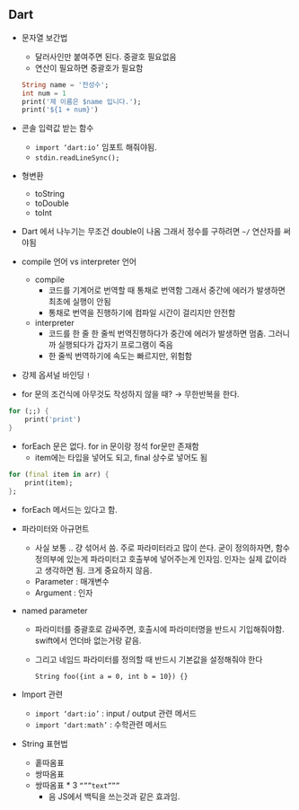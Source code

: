 ## Dart

- 문자열 보간법
    - 달러사인만 붙여주면 된다. 중괄호 필요없음
    - 연산이 필요하면 중괄호가 필요함
    
    ```dart
    String name = '전성수';
    int num = 1
    print('제 이름은 $name 입니다.');
    print('${1 + num}')
    ```
    
- 콘솔 입력값 받는 함수
    - `import ‘dart:io’` 임포트 해줘야됨.
    - `stdin.readLineSync();`
- 형변환
    - toString
    - toDouble
    - toInt
- Dart 에서 나누기는 무조건 double이 나옴 그래서 정수를 구하려면 `~/` 연산자를 써야됨
- compile 언어 vs interpreter 언어
    - compile
        - 코드를 기계어로 번역할 때 통채로 번역함 그래서 중간에 에러가 발생하면 최초에 실행이 안됨
        - 통채로 번역을 진행하기에 컴파일 시간이 걸리지만 안전함
    - interpreter
        - 코드를 한 줄 한 줄씩 번역진행하다가 중간에 에러가 발생하면 멈춤. 그러니까 실행되다가 갑자기 프로그램이 죽음
        - 한 줄씩 번역하기에 속도는 빠르지만, 위험함
- 강제 옵셔널 바인딩 `!`
- for 문의 조건식에 아무것도 작성하지 않을 때? → 무한반복을 한다.

```dart
for (;;) {
	print('print')
}
```

- forEach 문은 없다. for in 문이랑 정석 for문만 존재함
    - item에는 타입을 넣어도 되고, final 상수로 넣어도 됨

```dart
for (final item in arr) {
	print(item);
};
```

- forEach 메서드는 있다고 함.

- 파라미터와 아규먼트
    - 사실 보통 .. 걍 섞어서 씀. 주로 파라미터라고 많이 쓴다. 굳이 정의하자면, 함수 정의부에 있는게 파라미터고 호출부에 넣어주는게 인자임. 인자는 실제 값이라고 생각하면 됨. 크게 중요하지 않음.
    - Parameter : 매개변수
    - Argument : 인자
- named parameter
    - 파라미터를 중괄호로 감싸주면, 호출시에 파라미터명을 반드시 기입해줘야함. swift에서 언더바 없는거랑 같음.
    - 그리고 네임드 파라미터를 정의할 때 반드시 기본값을 설정해줘야 한다
        
        `String foo({int a = 0, int b = 10}) {}`
        
- Import 관련
    - `import ‘dart:io’` : input / output 관련 메서드
    - `import ‘dart:math’` : 수학관련 메서드
- String 표현법
    - 홑따옴표
    - 쌍따옴표
    - 쌍따옴표 * 3 `“””text”””`
        - 음 JS에서 백틱을 쓰는것과 같은 효과임.